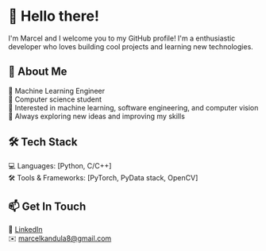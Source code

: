 # 👋 Hello there!

I'm Marcel and I welcome you to my GitHub profile! I'm a enthusiastic developer who loves building cool projects and learning new technologies.  

## 🚀 About Me  
🔹 Machine Learning Engineer   
🔹 Computer science student  
🔹 Interested in machine learning, software engineering, and computer vision  
🔹 Always exploring new ideas and improving my skills  

## 🛠 Tech Stack  
💻 Languages: [Python, C/C++]  
🛠 Tools & Frameworks: [PyTorch, PyData stack, OpenCV]  


## 📫 Get In Touch
🔗 [LinkedIn](https://www.linkedin.com/in/marcel-kańduła-600269244/)  
✉️ marcelkandula8@gmail.com


